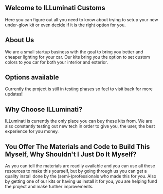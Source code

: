 ## Welcome to ILLuminati Customs

Here you can figure out all you need to know about trying to setup your new under-glow kit or even decide if it is the right option for you.

## About Us

We are a small startup business with the goal to bring you better and cheaper lighting for your car. Our kits bring you the option to set custom colors to you car for both your interior and exterior.

## Options available

Currently the project is still in testing phases so feel to visit back for more updates!

## Why Choose ILLuminati?

ILLuminati is currently the only place you can buy these kits from. We are also constantly testing out new tech in order to give you, the user, the best experience for you money.

## You Offer The Materials and Code to Build This Myself, Why Shouldn't I Just Do It Myself?

As you can tell the materials are readily available and you can use all these resources to make this yourself, but by going through us you can get a quality install done by the (semi-)professionals who made this for you. Also by getting one of our kits or having us install it for you, you are helping fund the project and make further improvements.
